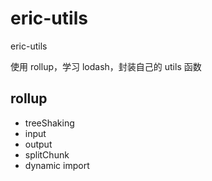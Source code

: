# eric-utils

eric-utils

使用 rollup，学习 lodash，封装自己的 utils 函数

## rollup

- treeShaking
- input
- output
- splitChunk
- dynamic import
